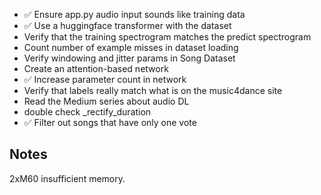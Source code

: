 - ✅ Ensure app.py audio input sounds like training data
- ✅ Use a huggingface transformer with the dataset
- Verify that the training spectrogram matches the predict spectrogram
- Count number of example misses in dataset loading
- Verify windowing and jitter params in Song Dataset
- Create an attention-based network
- ✅ Increase parameter count in network
- Verify that labels really match what is on the music4dance site
- Read the Medium series about audio DL
- double check \_rectify_duration
- ✅ Filter out songs that have only one vote

## Notes

2xM60 insufficient memory.
